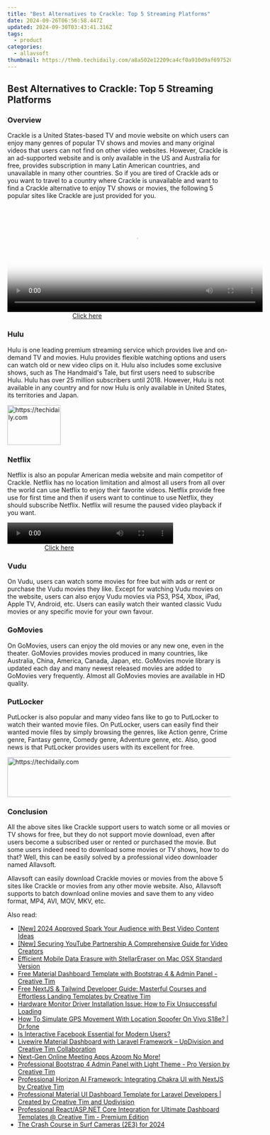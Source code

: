 ```yaml
---
title: "Best Alternatives to Crackle: Top 5 Streaming Platforms"
date: 2024-09-26T06:56:58.447Z
updated: 2024-09-30T03:43:41.316Z
tags:
  - product
categories:
  - allavsoft
thumbnail: https://thmb.techidaily.com/a8a502e12209ca4cf0a910d9af6975208a0b7497dd6ac900e046b6637a6b7e0e.jpg
---
```


## Best Alternatives to Crackle: Top 5 Streaming Platforms

### Overview

Crackle is a United States-based TV and movie website on which users can enjoy many genres of popular TV shows and movies and many original videos that users can not find on other video websites. However, Crackle is an ad-supported website and is only available in the US and Australia for free, provides subscription in many Latin American countries, and unavailable in many other countries. So if you are tired of Crackle ads or you want to travel to a country where Crackle is unavailable and want to find a Crackle alternative to enjoy TV shows or movies, the following 5 popular sites like Crackle are just provided for you.

<!-- affiliate ads begin -->
<span id="1983553">
					<video width="576" height="240" style="cursor:pointer"
           poster="//a.impactradius-go.com/display-clicktoplayimage/1983553.png"
           onclick="if(!this.playClicked){this.play();this.setAttribute('controls',true);this.playClicked=true;}">
	   <source src="//a.impactradius-go.com/display-ad/22993-1983553">
	   <img src="//a.impactradius-go.com/display-clicktoplayimage/1983553.png" style="border: none; height: 100%; width: 100%; object-fit: contain">
	</video>
	<div style="width:360px;text-align:center"><a href="javascript:window.open(decodeURIComponent('https%3A%2F%2Fhomestyler.sjv.io%2Fc%2F5597632%2F1983553%2F22993'), '_blank');void(0);">Click here</a></div>
</span>
<img height="0" width="0" src="https://imp.pxf.io/i/5597632/1983553/22993" style="position:absolute;visibility:hidden;" border="0" />
<!-- affiliate ads end -->

### Hulu

Hulu is one leading premium streaming service which provides live and on-demand TV and movies. Hulu provides flexible watching options and users can watch old or new video clips on it. Hulu also includes some exclusive shows, such as The Handmaid's Tale, but first users need to subscribe Hulu. Hulu has over 25 million subscribers until 2018\. However, Hulu is not available in any country and for now Hulu is only available in United States, its territories and Japan.

<!-- affiliate ads begin -->
<a href="https://aligracehair.sjv.io/c/5597632/2135363/19272" target="_top" id="2135363">
  <img src="//a.impactradius-go.com/display-ad/19272-2135363" border="0" alt="https://techidaily.com" width="120" height="90"/>
</a>
<img height="0" width="0" src="https://aligracehair.sjv.io/i/5597632/2135363/19272" style="position:absolute;visibility:hidden;" border="0" />
<!-- affiliate ads end -->

### Netflix

Netflix is also an popular American media website and main competitor of Crackle. Netflix has no location limitation and almost all users from all over the world can use Netflix to enjoy their favorite videos. Netflix provide free use for first time and then if users want to continue to use Netflix, they should subscribe Netflix. Netflix will resume the paused video playback if you want.

<!-- affiliate ads begin -->
<span id="1936838">
					<video width="374" height="48" style="cursor:pointer"
           poster="//a.impactradius-go.com/display-clicktoplayimage/1936838.png"
           onclick="if(!this.playClicked){this.play();this.setAttribute('controls',true);this.playClicked=true;}">
	   <source src="//a.impactradius-go.com/display-ad/18409-1936838">
	   <img src="//a.impactradius-go.com/display-clicktoplayimage/1936838.png" style="border: none; height: 100%; width: 100%; object-fit: contain">
	</video>
	<div style="width:234px;text-align:center"><a href="javascript:window.open(decodeURIComponent('https%3A%2F%2Fcoinrule.sjv.io%2Fc%2F5597632%2F1936838%2F18409'), '_blank');void(0);">Click here</a></div>
</span>
<img height="0" width="0" src="https://imp.pxf.io/i/5597632/1936838/18409" style="position:absolute;visibility:hidden;" border="0" />
<!-- affiliate ads end -->

### Vudu

On Vudu, users can watch some movies for free but with ads or rent or purchase the Vudu movies they like. Except for watching Vudu movies on the website, users can also enjoy Vudu movies via PS3, PS4, Xbox, iPad, Apple TV, Android, etc. Users can easily watch their wanted classic Vudu movies or any specific movie for your own favour.

### GoMovies

On GoMovies, users can enjoy the old movies or any new one, even in the theater. GoMovies provides movies produced in many countries, like Australia, China, America, Canada, Japan, etc. GoMovies movie library is updated each day and many newest released movies are added to GoMovies very frequently. Almost all GoMovies movies are available in HD quality.

### PutLocker

PutLocker is also popular and many video fans like to go to PutLocker to watch their wanted movie files. On PutLocker, users can easily find their wanted movie files by simply browsing the genres, like Action genre, Crime genre, Fantasy genre, Comedy genre, Adventure genre, etc. Also, good news is that PutLocker provides users with its excellent for free.

<!-- affiliate ads begin -->
<a href="https://appsumo.8odi.net/c/5597632/2118320/7443" target="_top" id="2118320">
  <img src="//a.impactradius-go.com/display-ad/7443-2118320" border="0" alt="https://techidaily.com" width="728" height="90"/>
</a>
<img height="0" width="0" src="https://appsumo.8odi.net/i/5597632/2118320/7443" style="position:absolute;visibility:hidden;" border="0" />
<!-- affiliate ads end -->

### Conclusion

All the above sites like Crackle support users to watch some or all movies or TV shows for free, but they do not support movie download, even after users become a subscribed user or rented or purchased the movie. But some users indeed need to download some movies or TV shows, how to do that? Well, this can be easily solved by a professional video downloader named Allavsoft.

Allavsoft can easily download Crackle movies or movies from the above 5 sites like Crackle or movies from any other movie website. Also, Allavsoft supports to batch download online movies and save them to any video format, MP4, AVI, MOV, MKV, etc.

<ins class="adsbygoogle"
     style="display:block"
     data-ad-format="autorelaxed"
     data-ad-client="ca-pub-7571918770474297"
     data-ad-slot="1223367746"></ins>

<ins class="adsbygoogle"
     style="display:block"
     data-ad-client="ca-pub-7571918770474297"
     data-ad-slot="8358498916"
     data-ad-format="auto"
     data-full-width-responsive="true"></ins>

<span class="atpl-alsoreadstyle">Also read:</span>
<div><ul>
<li><a href="https://youtube-lab.techidaily.com/024-approved-spark-your-audience-with-best-video-content-ideas/"><u>[New] 2024 Approved Spark Your Audience with Best Video Content Ideas</u></a></li>
<li><a href="https://youtube-lab.techidaily.com/ecuring-youtube-partnership-a-comprehensive-guide-for-video-creators/"><u>[New] Securing YouTube Partnership A Comprehensive Guide for Video Creators</u></a></li>
<li><a href="https://data-safeguard.techidaily.com/efficient-mobile-data-erasure-with-stellareraser-on-mac-osx-standard-version/"><u>Efficient Mobile Data Erasure with StellarEraser on Mac OSX Standard Version</u></a></li>
<li><a href="https://fox-tls.techidaily.com/free-material-dashboard-template-with-bootstrap-4-and-admin-panel-creative-tim/"><u>Free Material Dashboard Template with Bootstrap 4 & Admin Panel - Creative Tim</u></a></li>
<li><a href="https://fox-tls.techidaily.com/free-nextjs-and-tailwind-developer-guide-masterful-courses-and-effortless-landing-templates-by-creative-tim/"><u>Free NextJS & Tailwind Developer Guide: Masterful Courses and Effortless Landing Templates by Creative Tim</u></a></li>
<li><a href="https://common-error.techidaily.com/hardware-monitor-driver-installation-issue-how-to-fix-unsuccessful-loading/"><u>Hardware Monitor Driver Installation Issue: How to Fix Unsuccessful Loading</u></a></li>
<li><a href="https://fake-location.techidaily.com/how-to-simulate-gps-movement-with-location-spoofer-on-vivo-s18e-drfone-by-drfone-virtual-android/"><u>How To Simulate GPS Movement With Location Spoofer On Vivo S18e? | Dr.fone</u></a></li>
<li><a href="https://facebook.techidaily.com/is-interactive-facebook-essential-for-modern-users/"><u>Is Interactive Facebook Essential for Modern Users?</u></a></li>
<li><a href="https://fox-tls.techidaily.com/livewire-material-dashboard-with-laravel-framework-updivision-and-creative-tim-collaboration/"><u>Livewire Material Dashboard with Laravel Framework – UpDivision and Creative Tim Collaboration</u></a></li>
<li><a href="https://video-capture.techidaily.com/1715701108880-next-gen-online-meeting-apps-azoom-no-more/"><u>Next-Gen Online Meeting Apps Azoom No More!</u></a></li>
<li><a href="https://fox-tls.techidaily.com/professional-bootstrap-4-admin-panel-with-light-theme-pro-version-by-creative-tim/"><u>Professional Bootstrap 4 Admin Panel with Light Theme - Pro Version by Creative Tim</u></a></li>
<li><a href="https://fox-tls.techidaily.com/professional-horizon-ai-framework-integrating-chakra-ui-with-nextjs-by-creative-tim/"><u>Professional Horizon AI Framework: Integrating Chakra UI with NextJS by Creative Tim</u></a></li>
<li><a href="https://fox-tls.techidaily.com/professional-material-ui-dashboard-template-for-laravel-developers-created-by-creative-tim-and-updivision/"><u>Professional Material UI Dashboard Template for Laravel Developers | Created by Creative Tim and Updivision</u></a></li>
<li><a href="https://fox-tls.techidaily.com/professional-reactaspnet-core-integration-for-ultimate-dashboard-templates-creative-tim-premium-edition/"><u>Professional React/ASP.NET Core Integration for Ultimate Dashboard Templates @ Creative Tim - Premium Edition</u></a></li>
<li><a href="https://fox-boxes.techidaily.com/the-crash-course-in-surf-cameras-2e3-for-2024/"><u>The Crash Course in Surf Cameras (2E3) for 2024</u></a></li>
</ul></div>

